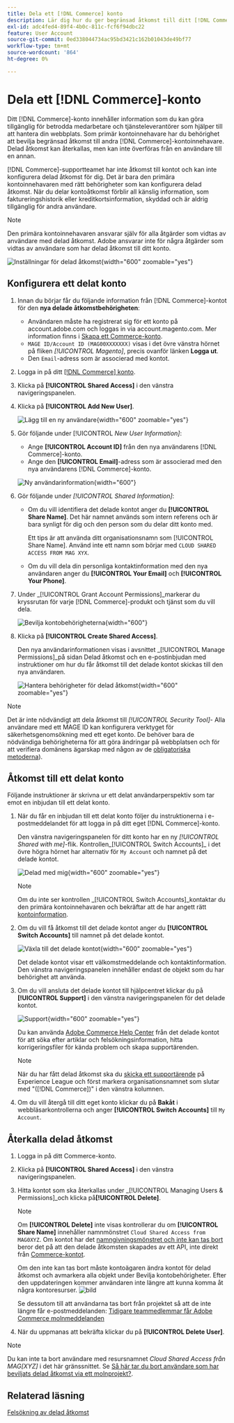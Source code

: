 ```yaml
---
title: Dela ett [!DNL Commerce] konto
description: Lär dig hur du ger begränsad åtkomst till ditt [!DNL Commerce] konto för andra [!DNL Commerce] kontoinnehavare.
exl-id: adc4fed4-89f4-4b0c-811c-fcf6f94dbc22
feature: User Account
source-git-commit: 0ed338044734ac95bd3421c162b01043de49bf77
workflow-type: tm+mt
source-wordcount: '864'
ht-degree: 0%

---
```


# Dela ett [!DNL Commerce]-konto

Ditt [!DNL Commerce]-konto innehåller information som du kan göra tillgänglig för betrodda medarbetare och tjänsteleverantörer som hjälper till att hantera din webbplats. Som primär kontoinnehavare har du behörighet att bevilja begränsad åtkomst till andra [!DNL Commerce]-kontoinnehavare. Delad åtkomst kan återkallas, men kan inte överföras från en användare till en annan.

[!DNL Commerce]-supportteamet har inte åtkomst till kontot och kan inte konfigurera delad åtkomst för dig. Det är bara den primära kontoinnehavaren med rätt behörigheter som kan konfigurera delad åtkomst. När du delar kontoåtkomst förblir all känslig information, som faktureringshistorik eller kreditkortsinformation, skyddad och är aldrig tillgänglig för andra användare.

>[!NOTE]
>
>Den primära kontoinnehavaren ansvarar själv för alla åtgärder som vidtas av användare med delad åtkomst. Adobe ansvarar inte för några åtgärder som vidtas av användare som har delad åtkomst till ditt konto.

![Inställningar för delad åtkomst](./assets/shared-access.png){width="600" zoomable="yes"}

## Konfigurera ett delat konto

1. Innan du börjar får du följande information från [!DNL Commerce]-kontot för den **nya delade åtkomstbehörigheten**:

   - Användaren måste ha registrerat sig för ett konto på account.adobe.com och loggas in via account.magento.com. Mer information finns i [Skapa ett Commerce-konto](https://experienceleague.adobe.com/en/docs/commerce-admin/start/commerce-account/commerce-account-create#create-a-commerce-account).
   - `MAGE ID/Account ID (MAG00XXXXXXX)` visas i det övre vänstra hörnet på fliken _[!UICONTROL Magento]_, precis ovanför länken **Logga ut**.
   - Den `Email`-adress som är associerad med kontot.

1. Logga in på ditt [[!DNL Commerce] konto](commerce-account-create.md).

1. Klicka på **[!UICONTROL Shared Access]** i den vänstra navigeringspanelen.

1. Klicka på **[!UICONTROL Add New User]**.

   ![Lägg till en ny användare](./assets/shared-access-add.png){width="600" zoomable="yes"}

1. Gör följande under [!UICONTROL _New User Information]_:

   - Ange **[!UICONTROL Account ID]** från den nya användarens [!DNL Commerce]-konto.
   - Ange den **[!UICONTROL Email]**-adress som är associerad med den nya användarens [!DNL Commerce]-konto.

   ![Ny användarinformation](./assets/shared-new-user.png){width="600"}

1. Gör följande under _[!UICONTROL Shared Information]_:

   - Om du vill identifiera det delade kontot anger du **[!UICONTROL Share Name]**. Det här namnet används som intern referens och är bara synligt för dig och den person som du delar ditt konto med.

     Ett tips är att använda ditt organisationsnamn som [!UICONTROL Share Name]. Använd inte ett namn som börjar med `CLOUD SHARED ACCESS FROM MAG XYX`.
   - Om du vill dela din personliga kontaktinformation med den nya användaren anger du **[!UICONTROL Your Email]** och **[!UICONTROL Your Phone]**.

1. Under _[!UICONTROL Grant Account Permissions]_markerar du kryssrutan för varje [!DNL Commerce]-produkt och tjänst som du vill dela.

   ![Bevilja kontobehörigheterna](./assets/shared-permissions.png){width="600"}

1. Klicka på **[!UICONTROL Create Shared Access]**.

   Den nya användarinformationen visas i avsnittet _[!UICONTROL Manage Permissions]_på sidan Delad åtkomst och en e-postinbjudan med instruktioner om hur du får åtkomst till det delade kontot skickas till den nya användaren.

   ![Hantera behörigheter för delad åtkomst](./assets/shared-manage-permissions.png){width="600" zoomable="yes"}

>[!NOTE]
>
>Det är inte nödvändigt att dela åtkomst till _[!UICONTROL Security Tool]_- Alla användare med ett MAGE ID kan konfigurera verktyget för säkerhetsgenomsökning med ett eget konto. De behöver bara de nödvändiga behörigheterna för att göra ändringar på webbplatsen och för att verifiera domänens ägarskap med någon av de [obligatoriska metoderna](https://experienceleague.adobe.com/en/docs/commerce-admin/systems/security/security-scan)).

## Åtkomst till ett delat konto

Följande instruktioner är skrivna ur ett delat användarperspektiv som tar emot en inbjudan till ett delat konto.

1. När du får en inbjudan till ett delat konto följer du instruktionerna i e-postmeddelandet för att logga in på ditt eget [!DNL Commerce]-konto.

   Den vänstra navigeringspanelen för ditt konto har en ny _[!UICONTROL Shared with me]_-flik. Kontrollen_[!UICONTROL Switch Accounts]_ i det övre högra hörnet har alternativ för `My Account` och namnet på det delade kontot.

   ![Delad med mig](./assets/shared-with-me.png){width="600" zoomable="yes"}

   >[!NOTE]
   >
   >   Om du inte ser kontrollen _[!UICONTROL Switch Accounts]_kontaktar du den primära kontoinnehavaren och bekräftar att de har angett rätt [kontoinformation](#set-up-a-shared-account).


1. Om du vill få åtkomst till det delade kontot anger du **[!UICONTROL Switch Accounts]** till namnet på det delade kontot.

   ![Växla till det delade kontot](./assets/shared-switch.png){width="600" zoomable="yes"}

   Det delade kontot visar ett välkomstmeddelande och kontaktinformation. Den vänstra navigeringspanelen innehåller endast de objekt som du har behörighet att använda.

1. Om du vill ansluta det delade kontot till hjälpcentret klickar du på **[!UICONTROL Support]** i den vänstra navigeringspanelen för det delade kontot.

   ![Support](./assets/shared-support.png){width="600" zoomable="yes"}

   Du kan använda [Adobe Commerce Help Center](https://experienceleague.adobe.com/en/docs/commerce-knowledge-base/kb/overview) från det delade kontot för att söka efter artiklar och felsökningsinformation, hitta korrigeringsfiler för kända problem och skapa supportärenden.

   >[!NOTE]
   >
   >När du har fått delad åtkomst ska du [skicka ett supportärende](https://experienceleague.adobe.com/en/docs/commerce-knowledge-base/kb/help-center-guide/magento-help-center-user-guide#support-case) på Experience League och först markera organisationsnamnet som slutar med &quot;([!DNL Commerce])&quot; i den vänstra kolumnen.

1. Om du vill återgå till ditt eget konto klickar du på **Bakåt** i webbläsarkontrollerna och anger **[!UICONTROL Switch Accounts]** till `My Account`.

## Återkalla delad åtkomst

1. Logga in på ditt Commerce-konto.

1. Klicka på **[!UICONTROL Shared Access]** i den vänstra navigeringspanelen.

1. Hitta kontot som ska återkallas under _[!UICONTROL Managing Users & Permissions]_och klicka på&#x200B;**[!UICONTROL Delete]**.

   >[!NOTE]
   >
   > Om **[!UICONTROL Delete]** inte visas kontrollerar du om **[!UICONTROL Share Name]** innehåller namnmönstret `Cloud Shared Access from MAG0XYZ`. Om kontot har det [namngivningsmönstret och inte kan tas bort](https://experienceleague.adobe.com/en/docs/commerce-knowledge-base/kb/help-center-guide/magento-help-center-user-guide#remove-cloud-shared-access-users) beror det på att den delade åtkomsten skapades av ett API, inte direkt från [Commerce-kontot](https://account.magento.com/).
   > 
   > Om den inte kan tas bort måste kontoägaren ändra kontot för delad åtkomst och avmarkera alla objekt under Bevilja kontobehörigheter. Efter den uppdateringen kommer användaren inte längre att kunna komma åt några kontoresurser.
   > ![bild](https://git.corp.adobe.com/AdobeDocs/commerce-admin.en/assets/38345/55f383e5-89c7-4832-bada-f765b522f4b5)
   >
   > Se dessutom till att användarna tas bort från projektet så att de inte längre får e-postmeddelanden: [Tidigare teammedlemmar får Adobe Commerce molnmeddelanden](https://experienceleague.adobe.com/en/docs/commerce-knowledge-base/kb/troubleshooting/miscellaneous/former-teammembers-receive-cloud-notification-emails)


1. När du uppmanas att bekräfta klickar du på **[!UICONTROL Delete User]**.

>[!NOTE]
>
>Du kan inte ta bort användare med resursnamnet _Cloud Shared Access från MAG[XYZ]_ i det här gränssnittet. Se [Så här tar du bort användare som har beviljats delad åtkomst via ett molnprojekt?](https://experienceleague.adobe.com/en/docs/commerce-knowledge-base/kb/help-center-guide/magento-help-center-user-guide#remove-cloud-shared-access-users).

## Relaterad läsning

[Felsökning av delad åtkomst](https://experienceleague.adobe.com/en/docs/commerce-knowledge-base/kb/troubleshooting/miscellaneous/shared-access-troubleshooting)

